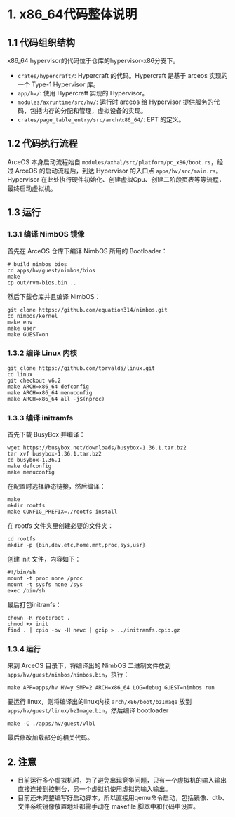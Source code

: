 # 1. x86_64代码整体说明

## 1.1 代码组织结构

x86_64 hypervisor的代码位于仓库的hypervisor-x86分支下。

* `crates/hypercraft/`: Hypercraft 的代码。Hypercraft 是基于 arceos 实现的一个 Type-1 Hypervisor 库。
* `app/hv/`: 使用 Hypercraft 实现的 Hypervisor。
* `modules/axruntime/src/hv/`: 运行时 arceos 给 Hypervisor 提供服务的代码，包括内存的分配和管理，虚拟设备的实现。
* `crates/page_table_entry/src/arch/x86_64/`: EPT 的定义。

## 1.2 代码执行流程

ArceOS 本身启动流程始自 `modules/axhal/src/platform/pc_x86/boot.rs`，经过 ArceOS 的启动流程后，到达 Hypervisor 的入口点 `apps/hv/src/main.rs`。Hypervisor 在此处执行硬件初始化、创建虚拟Cpu、创建二阶段页表等等流程，最终启动虚拟机。

## 1.3 运行

### 1.3.1 编译 NimbOS 镜像

首先在 ArceOS 仓库下编译 NimbOS 所用的 Bootloader：

```shell
# build nimbos bios
cd apps/hv/guest/nimbos/bios
make
cp out/rvm-bios.bin ..
```

然后下载仓库并且编译 NimbOS：

```shell
git clone https://github.com/equation314/nimbos.git
cd nimbos/kernel
make env
make user
make GUEST=on
```
### 1.3.2 编译 Linux 内核

```shell
git clone https://github.com/torvalds/linux.git
cd linux
git checkout v6.2
make ARCH=x86_64 defconfig
make ARCH=x86_64 menuconfig
make ARCH=x86_64 all -j$(nproc)
```
### 1.3.3 编译 initramfs

首先下载 BusyBox 并编译：

```shell
wget https://busybox.net/downloads/busybox-1.36.1.tar.bz2
tar xvf busybox-1.36.1.tar.bz2
cd busybox-1.36.1
make defconfig
make menuconfig
```

在配置时选择静态链接，然后编译：

```shell
make
mkdir rootfs
make CONFIG_PREFIX=./rootfs install
```

在 rootfs 文件夹里创建必要的文件夹：

```shell
cd rootfs
mkdir -p {bin,dev,etc,home,mnt,proc,sys,usr}
```

创建 init 文件，内容如下：

```shell
#!/bin/sh
mount -t proc none /proc
mount -t sysfs none /sys
exec /bin/sh
```

最后打包initranfs：

```shell
chown -R root:root .
chmod +x init
find . | cpio -ov -H newc | gzip > ../initramfs.cpio.gz
```

### 1.3.4 运行

来到 ArceOS 目录下，将编译出的 NimbOS 二进制文件放到 `apps/hv/guest/nimbos/nimbos.bin`，执行：

```shell
make APP=apps/hv HV=y SMP=2 ARCH=x86_64 LOG=debug GUEST=nimbos run
```

要运行 linux，则将编译出的linux内核 `arch/x86/boot/bzImage` 放到 `apps/hv/guest/linux/bzImage.bin`，然后编译 bootloader

```shell
make -C ./apps/hv/guest/vlbl
```

最后修改加载部分的相关代码。

## 2. 注意

- 目前运行多个虚拟机时，为了避免出现竞争问题，只有一个虚拟机的输入输出直接连接到控制台，另一个虚拟机使用虚拟的输入输出。
- 目前还未完整编写好启动脚本，所以直接用qemu命令启动，包括镜像、dtb、文件系统镜像放置地址都需手动在 makefile 脚本中和代码中设置。
